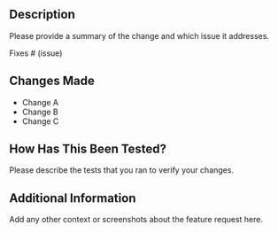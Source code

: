 ## Description

Please provide a summary of the change and which issue it addresses.

Fixes # (issue)

## Changes Made
- Change A
- Change B
- Change C

## How Has This Been Tested?
Please describe the tests that you ran to verify your changes.

## Additional Information
Add any other context or screenshots about the feature request here.
